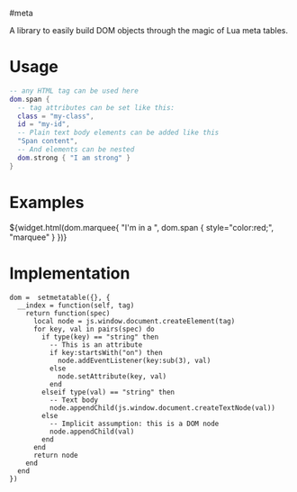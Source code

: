 #meta

A library to easily build DOM objects through the magic of Lua meta tables.

# Usage

```lua
-- any HTML tag can be used here
dom.span {
  -- tag attributes can be set like this:
  class = "my-class",
  id = "my-id",
  -- Plain text body elements can be added like this
  "Span content",
  -- And elements can be nested
  dom.strong { "I am strong" }
}
```

# Examples
${widget.html(dom.marquee{
  "I'm in a ",
  dom.span {
    style="color:red;",
    "marquee"
  }
})}

# Implementation
```space-lua
dom =  setmetatable({}, {
  __index = function(self, tag)
    return function(spec)
      local node = js.window.document.createElement(tag)
      for key, val in pairs(spec) do
        if type(key) == "string" then
          -- This is an attribute
          if key:startsWith("on") then
            node.addEventListener(key:sub(3), val)
          else
            node.setAttribute(key, val)
          end
        elseif type(val) == "string" then
          -- Text body
          node.appendChild(js.window.document.createTextNode(val))
        else
          -- Implicit assumption: this is a DOM node
          node.appendChild(val)
        end
      end
      return node
    end
  end
})
```

